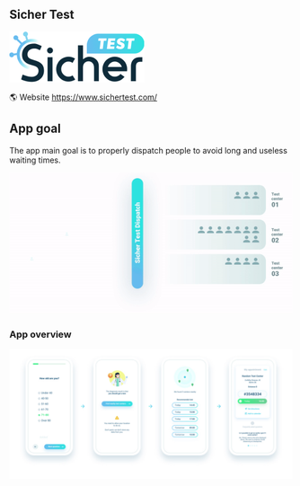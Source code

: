 ## Sicher Test

![](./assets/sichertest-logo@2x.png)

🌎 Website https://www.sichertest.com/

## App goal

The app main goal is to properly dispatch people to avoid long and useless waiting times.

![](./assets/dispatcher-illu.gif)

### App overview

![](./assets/flow-overview.jpg)
